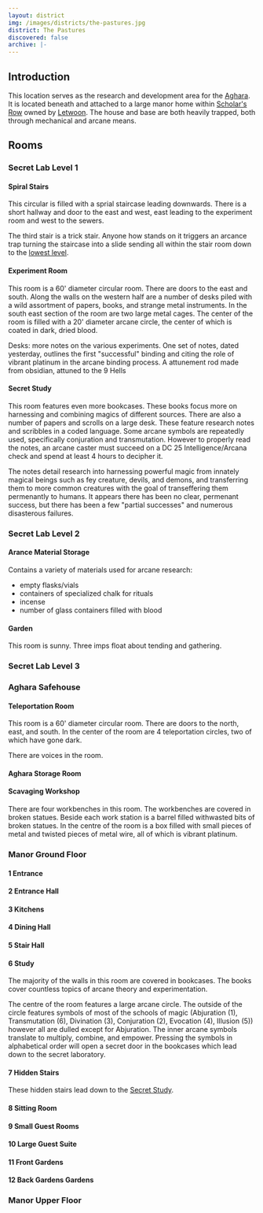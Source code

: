 ```yaml
---
layout: district
img: /images/districts/the-pastures.jpg
district: The Pastures
discovered: false
archive: |-
---
```

## Introduction
This location serves as the research and development area for the [Aghara]({{site.baseurl}}/factions/aghara). It is located beneath and attached to a large manor home within [Scholar's Row]({{site.baseurl}}/locations/scholars-row) owned by [Letwoon]({{site.baseurl}}//npcs/letwoon). The house and base are both heavily trapped, both through mechanical and arcane means.


## Rooms

### Secret Lab Level 1

#### Spiral Stairs
This circular is filled with a sprial staircase leading downwards. There is a short hallway and door to the east and west, east leading to the experiment room and west to the sewers.

The third stair is a trick stair. Anyone how stands on it triggers an arcance trap turning the staircase into a slide sending all within the stair room down to the [lowest level](#aghara-safehouse).

#### Experiment Room
This room is a 60' diameter circular room. There are doors to the east and south. Along the walls on the western half are a number of desks piled with a wild assortment of papers, books, and strange metal instruments. In the south east section of the room are two large metal cages. The center of the room is filled with a 20' diameter arcane circle, the center of which is coated in dark, dried blood.

Desks: more notes on the various experiments. One set of notes, dated yesterday, outlines the first "successful" binding and citing the role of vibrant platinum in the arcane binding process. A attunement rod made from obsidian, attuned to the 9 Hells

#### Secret Study
This room features even more bookcases. These  books focus more on harnessing and combining magics of different sources. There are also a number of papers and scrolls on a large desk. These feature research notes and scribbles in a coded language. Some arcane symbols are repeatedly used, specifically conjuration and transmutation. However to properly read the notes, an arcane caster must succeed on a DC 25 Intelligence/Arcana check and spend at least 4 hours to decipher it.

The notes detail research into harnessing powerful magic from innately magical beings such as fey creature, devils, and demons, and transferring them to more common creatures with the goal of transeffering them permenantly to humans. It appears there has been no clear, permenant success, but there has been a few "partial successes" and numerous disasterous failures.

### Secret Lab Level 2

#### Arance Material Storage
Contains a variety of materials used for arcane research:
- empty flasks/vials
- containers of specialized chalk for rituals
- incense
- number of glass containers filled with blood

#### Garden
This room is sunny. Three imps float about tending and gathering.

### Secret Lab Level 3

### Aghara Safehouse

#### Teleportation Room
This room is a 60' diameter circular room. There are doors to the north, east, and south. In the center of the room are 4 teleportation circles, two of which have gone dark.

There are voices in the room.

#### Aghara Storage Room

#### Scavaging Workshop
There are four workbenches in this room. The workbenches are covered in broken statues. Beside each work station is a barrel filled withwasted bits of broken statues. In the centre of the room is a box filled with small pieces of metal and twisted pieces of metal wire, all of which is vibrant platinum.

### Manor Ground Floor 

#### 1 Entrance


#### 2 Entrance Hall


#### 3 Kitchens


#### 4 Dining Hall


#### 5 Stair Hall


#### 6 Study
The majority of the walls in this room are covered in bookcases. The books cover countless topics of arcane theory and experimentation.

The centre of the room features a large arcane circle. The outside of the circle features symbols of most of the schools of magic (Abjuration (1), Transmutation (6), Divination (3), Conjuration (2), Evocation (4), Illusion (5)) however all are dulled except for Abjuration. The inner arcane symbols translate to multiply, combine, and empower. Pressing the symbols in alphabetical order will open a secret door in the bookcases which lead down to the secret laboratory.

#### 7 Hidden Stairs
These hidden stairs lead down to the [Secret Study](#secret-study).


#### 8 Sitting Room


#### 9 Small Guest Rooms


#### 10 Large Guest Suite


#### 11 Front Gardens


#### 12 Back Gardens Gardens


### Manor Upper Floor 

#### 